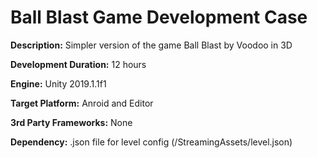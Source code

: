 # Ball Blast Game Development Case

**Description:**  Simpler version of the game Ball Blast by Voodoo in 3D

**Development Duration:**  12 hours

**Engine:** Unity 2019.1.1f1

**Target Platform:** Anroid and Editor

**3rd Party Frameworks:** None

**Dependency:** .json file for level config (/StreamingAssets/level.json)
